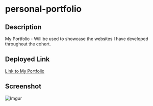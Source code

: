 # personal-portfolio

Description
-
My Portfolio - Will be used to showcase the websites I have developed throughout the cohort.

Deployed Link
-
[Link to My Portfolio](https://hkagei.github.io/personal-portfolio/)

Screenshot
-
![Imgur](https://i.imgur.com/FA8ykJ6.png)

